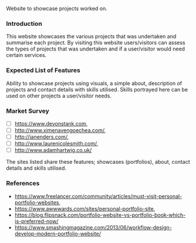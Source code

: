 Website to showcase projects worked on.

### Introduction

   This website showcases the various projects that was undertaken and summarise each project.
   By visiting this website users/visitors can assess the types of projects that was undertaken and if a user/visitor would need             
   certain services.

### Expected List of Features

   Ability to showcase projects using visuals, a simple about, description of projects and contact details with skills utilised.
   Skills portrayed here can be used on other projects a user/visitor needs.

### Market Survey

   - [ ] https://www.devonstank.com, 
   - [ ] http://www.ximenavengoechea.com/, 
   - [ ] http://ianenders.com/, 
   - [ ] http://www.laurenicolesmith.com/,              
   - [ ] http://www.adamhartwig.co.uk/

   The sites listed share these features; showcases (portfolios), about, contact details and skills utilised.

### References

   - https://www.freelancer.com/community/articles/must-visit-personal-portfolio-websites, 
   - https://www.awwwards.com/sites/personal-portfolio-site, 
   - https://blog.flipsnack.com/portfolio-website-vs-portfolio-book-which-is-preferred-now/
   - https://www.smashingmagazine.com/2013/06/workflow-design-develop-modern-portfolio-website/

